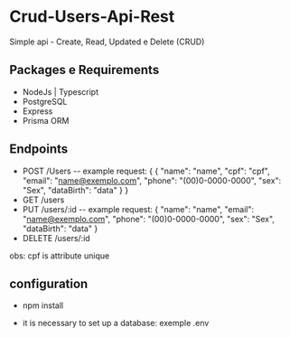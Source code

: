 # Crud-Users-Api-Rest

Simple api - Create, Read, Updated e Delete (CRUD)
## Packages e Requirements

- NodeJs | Typescript
- PostgreSQL
- Express
- Prisma ORM

## Endpoints

- POST /Users
    -- example request: {
        {
	        "name": "name",
	        "cpf": "cpf",
	        "email": "name@exemplo.com",
	        "phone": "(00)0-0000-0000",
	        "sex": "Sex",
	        "dataBirth": "data"
        }
    }
- GET /users
- PUT /users/:id
    -- example request: {
            "name": "name",
	        "email": "name@exemplo.com",
	        "phone": "(00)0-0000-0000",
	        "sex": "Sex",
	        "dataBirth": "data"
    }
- DELETE /users/:id

obs: cpf is attribute unique

## configuration

- npm install

- it is necessary to set up a database: exemple .env



